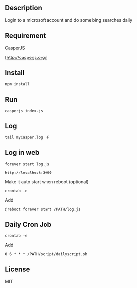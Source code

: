 ## Description

Login to a microsoft account and do some bing searches daily


## Requirement

CasperJS

[http://casperjs.org/]


## Install

`npm install`


## Run

`casperjs index.js`


## Log 

`tail myCasper.log -F`


## Log in web

`forever start log.js`

`http://localhost:3000`


Make it auto start when reboot (optional)

`crontab -e`

Add

`@reboot forever start /PATH/log.js`


## Daily Cron Job

`crontab -e`

Add

`0 6 * * * /PATH/script/dailyscript.sh`


## License

MIT
